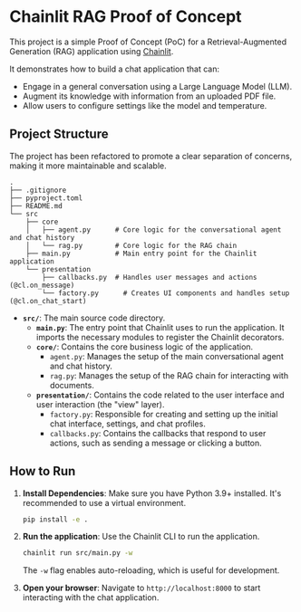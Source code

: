 # Chainlit RAG Proof of Concept

This project is a simple Proof of Concept (PoC) for a Retrieval-Augmented Generation (RAG) application using [Chainlit](https://docs.chainlit.io/get-started/overview).

It demonstrates how to build a chat application that can:
- Engage in a general conversation using a Large Language Model (LLM).
- Augment its knowledge with information from an uploaded PDF file.
- Allow users to configure settings like the model and temperature.

## Project Structure

The project has been refactored to promote a clear separation of concerns, making it more maintainable and scalable.

```
.
├── .gitignore
├── pyproject.toml
├── README.md
└── src
    ├── core
    │   ├── agent.py      # Core logic for the conversational agent and chat history
    │   └── rag.py        # Core logic for the RAG chain
    ├── main.py           # Main entry point for the Chainlit application
    └── presentation
        ├── callbacks.py  # Handles user messages and actions (@cl.on_message)
        └── factory.py      # Creates UI components and handles setup (@cl.on_chat_start)
```

- **`src/`**: The main source code directory.
  - **`main.py`**: The entry point that Chainlit uses to run the application. It imports the necessary modules to register the Chainlit decorators.
  - **`core/`**: Contains the core business logic of the application.
    - `agent.py`: Manages the setup of the main conversational agent and chat history.
    - `rag.py`: Manages the setup of the RAG chain for interacting with documents.
  - **`presentation/`**: Contains the code related to the user interface and user interaction (the "view" layer).
    - `factory.py`: Responsible for creating and setting up the initial chat interface, settings, and chat profiles.
    - `callbacks.py`: Contains the callbacks that respond to user actions, such as sending a message or clicking a button.

## How to Run

1.  **Install Dependencies**:
    Make sure you have Python 3.9+ installed. It's recommended to use a virtual environment.

    ```bash
    pip install -e .
    ```

2.  **Run the application**:
    Use the Chainlit CLI to run the application.

    ```bash
    chainlit run src/main.py -w
    ```
    The `-w` flag enables auto-reloading, which is useful for development.

3.  **Open your browser**:
    Navigate to `http://localhost:8000` to start interacting with the chat application.
